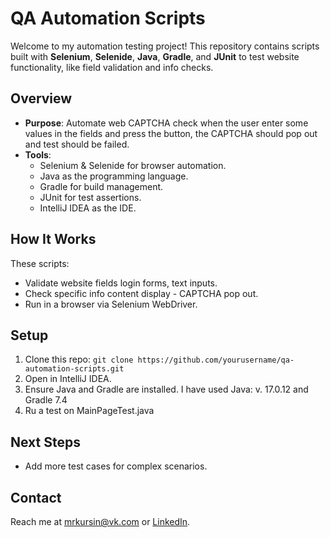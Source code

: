 # QA Automation Scripts
Welcome to my automation testing project! This repository contains scripts built with **Selenium**, **Selenide**, **Java**, **Gradle**, and **JUnit** to test website functionality, like field validation and info checks.

## Overview
- **Purpose**: Automate web CAPTCHA check when the user enter some values in the fields and press the button, the CAPTCHA should pop out and test should be failed.
- **Tools**: 
  - Selenium & Selenide for browser automation.
  - Java as the programming language.
  - Gradle for build management.
  - JUnit for test assertions.
  - IntelliJ IDEA as the IDE.
    
## How It Works
These scripts:
- Validate website fields login forms, text inputs.
- Check specific info content display - CAPTCHA pop out.
- Run in a browser via Selenium WebDriver.

## Setup
1. Clone this repo: `git clone https://github.com/yourusername/qa-automation-scripts.git`
2. Open in IntelliJ IDEA.
3. Ensure Java and Gradle are installed. I have used Java: v. 17.0.12 and Gradle 7.4
4. Ru a test on MainPageTest.java
## Next Steps
- Add more test cases for complex scenarios.

## Contact
Reach me at [mrkursin@vk.com](mailto:mrkursin@vk.com) or [LinkedIn](insert-your-linkedin-url).
